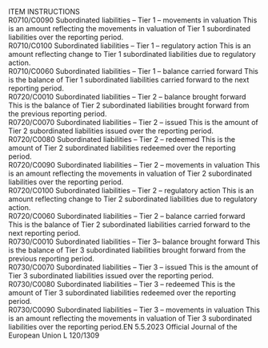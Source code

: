  
ITEM  INSTRUCTIONS  
R0710/C0090  Subordinated liabilities – Tier 1 – 
movements in valuation  This is an amount reflecting the movements in valuation of Tier 1 
subordinated liabilities over the reporting period.  
R0710/C0100  Subordinated liabilities – Tier 1 – 
regulatory action  This is an amount reflecting change to Tier 1 subordinated liabilities due 
to regulatory action.  
R0710/C0060  Subordinated liabilities – Tier 1 – 
balance carried forward  This is the balance of Tier 1 subordinated liabilities carried forward to the 
next reporting period.  
R0720/C0010  Subordinated liabilities – Tier 2 – 
balance brought forward  This is the balance of Tier 2 subordinated liabilities brought forward from 
the previous reporting period.  
R0720/C0070  Subordinated liabilities – Tier 2 – 
issued  This is the amount of Tier 2 subordinated liabilities issued over the 
reporting period.  
R0720/C0080  Subordinated liabilities – Tier 2 – 
redeemed  This is the amount of Tier 2 subordinated liabilities redeemed over the 
reporting period.  
R0720/C0090  Subordinated liabilities – Tier 2 – 
movements in valuation  This is an amount reflecting the movements in valuation of Tier 2 
subordinated liabilities over the reporting period.  
R0720/C0100  Subordinated liabilities – Tier 2 – 
regulatory action  This is an amount reflecting change to Tier 2 subordinated liabilities due 
to regulatory action.  
R0720/C0060  Subordinated liabilities – Tier 2 – 
balance carried forward  This is the balance of Tier 2 subordinated liabilities carried forward to the 
next reporting period.  
R0730/C0010  Subordinated liabilities – Tier 3– 
balance brought forward  This is the balance of Tier 3 subordinated liabilities brought forward from 
the previous reporting period.  
R0730/C0070  Subordinated liabilities – Tier 3 – 
issued  This is the amount of Tier 3 subordinated liabilities issued over the 
reporting period.  
R0730/C0080  Subordinated liabilities – Tier 3 – 
redeemed  This is the amount of Tier 3 subordinated liabilities redeemed over the 
reporting period.  
R0730/C0090  Subordinated liabilities – Tier 3 – 
movements in valuation  This is an amount reflecting the movements in valuation of Tier 3 
subordinated liabilities over the reporting period.EN  5.5.2023 Official Journal of the European Union L 120/1309